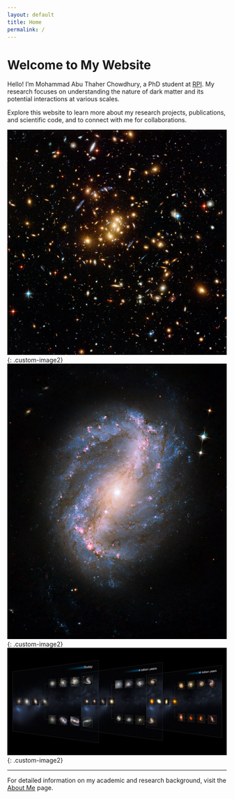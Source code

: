 ```yaml
---
layout: default
title: Home
permalink: /
---
```


# Welcome to My Website

Hello! I’m Mohammad Abu Thaher Chowdhury, a PhD student at [RPI](https://www.rpi.edu/). My research focuses on understanding the nature of dark matter and its potential interactions at various scales.

Explore this website to learn more about my research projects, publications, and scientific code, and to connect with me for collaborations.


![Dark Matter Ring Galaxy Cluster](/assets/Images/DM_ring_galxycluster.jpg){: .custom-image2}
![NGC 6217 Galaxy](/assets/Images/NGC6217.jpg){: .custom-image2}
![Galaxy Cluster](/assets/Images/heic1315a.jpg){: .custom-image2}


---

For detailed information on my academic and research background, visit the [About Me](/about/) page.
